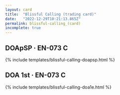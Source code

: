 ```yaml
---
layout: card
title:  "Blissful Calling (trading card)"
date:   "2022-12-29T10:21:13.865Z"
permalink: blissful-calling_(card)
incomplete: true
---
```


## DOApSP &middot; EN-073 C

{% include templates/blissful-calling-doapsp.html %}


## DOA 1st &middot; EN-073 C

{% include templates/blissful-calling-doa1e.html %}
